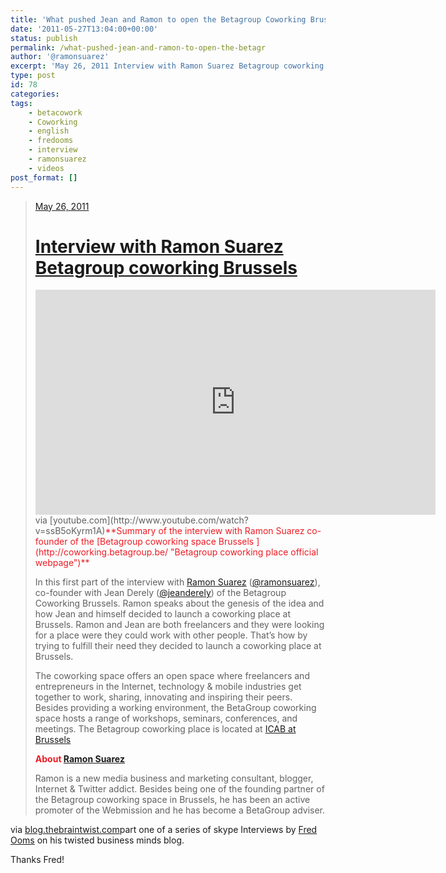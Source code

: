 ```yaml
---
title: 'What pushed Jean and Ramon to open the Betagroup Coworking Brussels (Betacowork)'
date: '2011-05-27T13:04:00+00:00'
status: publish
permalink: /what-pushed-jean-and-ramon-to-open-the-betagr
author: '@ramonsuarez'
excerpt: 'May 26, 2011 Interview with Ramon Suarez Betagroup coworking Brussels via youtube.com Summary of the interview with Ramon Suarez co-founder of the Betagroup coworking space Brussels In this first part of the interview with Ramon Suarez (@ramonsuar...'
type: post
id: 78
categories:
tags:
    - betacowork
    - Coworking
    - english
    - fredooms
    - interview
    - ramonsuarez
    - videos
post_format: []
---
```

> [May 26, 2011](http://blog.thebraintwist.com/interview-with-ramon-suarez-betagroup-coworki)
> 
> # [Interview with Ramon Suarez Betagroup coworking Brussels](http://blog.thebraintwist.com/interview-with-ramon-suarez-betagroup-coworki)
> 
> <div class="body"><div class="inner"><span class="embed-youtube" style="text-align:center; display: block;"><iframe allowfullscreen="true" class="youtube-player" height="360" sandbox="allow-scripts allow-same-origin allow-popups allow-presentation" src="https://www.youtube.com/embed/ssB5oKyrm1A?version=3&rel=1&showsearch=0&showinfo=1&iv_load_policy=1&fs=1&hl=en-US&autohide=2&hd=1&wmode=transparent" style="border:0;" width="640"></iframe></span>via [youtube.com](http://www.youtube.com/watch?v=ssB5oKyrm1A)<span style="color:#ed1c24;">**Summary of the interview with Ramon Suarez co-founder of the [Betagroup coworking space Brussels ](http://coworking.betagroup.be/ "Betagroup coworking place official webpage")**</span>
> 
> In this first part of the interview with [Ramon Suarez](http://ramonsuarez.com/ "Ramon Suarez personal blog") ([@ramonsuarez](http://twitter.com/#!/ramonsuarez "Ramon Suarez twitter page")), co-founder with Jean Derely ([@jeanderely](http://twitter.com/#!/jeanderely "Jean Derely twitter page")) of the Betagroup Coworking Brussels. Ramon speaks about the genesis of the idea and how Jean and himself decided to launch a coworking place at Brussels. Ramon and Jean are both freelancers and they were looking for a place were they could work with other people. That’s how by trying to fulfill their need they decided to launch a coworking place at Brussels.
> 
> The coworking space offers an open space where freelancers and entrepreneurs in the Internet, technology & mobile industries get together to work, sharing, innovating and inspiring their peers. Besides providing a working environment, the BetaGroup coworking space hosts a range of workshops, seminars, conferences, and meetings. The Betagroup coworking place is located at [ICAB at Brussels](http://maps.google.com/maps?f=q&source=embed&hl=en&geocode=&q=betagroup+coworking&sll=50.85034,4.35171&sspn=0.286119,0.786209&ie=UTF8&hq=betagroup+coworking&hnear=&ll=50.826742,4.400199&spn=0.035776,0.098276&z=14&iwloc=A&cid=3400826557356790768 "Betagroup coworking space location google map")
> 
> <span style="color:#ed1c24;">**About [Ramon Suarez](http://ramonsuarez.com/ "Ramon Suarez personal blog")**</span>
> 
> Ramon is a new media business and marketing consultant, blogger, Internet & Twitter addict. Besides being one of the founding partner of the Betagroup coworking space in Brussels, he has been an active promoter of the Webmission and he has become a BetaGroup adviser.
> 
> 

via [blog.thebraintwist.com](http://blog.thebraintwist.com/interview-with-ramon-suarez-betagroup-coworki)part one of a series of skype Interviews by [Fred Ooms](http://be.linkedin.com/in/fredooms) on his twisted business minds blog.

Thanks Fred!

